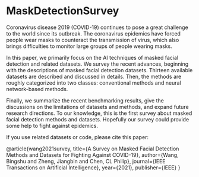 # MaskDetectionSurvey
Coronavirus disease 2019 (COVID-19) continues to pose a great challenge to the world since its outbreak. The coronavirus
epidemics have forced people wear masks to counteract the transmission of virus, which also brings difficulties to monitor
large groups of people wearing masks.

In this paper, we primarily focus on the AI techniques of masked facial detection and related datasets. We survey the recent advances, beginning with the descriptions of masked facial detection datasets. Thirteen available datasets are described and discussed in details. Then, the methods are roughly categorized into two classes: conventional methods and neural network-based methods. 

Finally, we summarize the recent benchmarking results, give the discussions on the limitations of datasets and methods, and expand future research directions. To our knowledge, this is the first survey about masked facial detection methods and datasets. Hopefully our survey could provide some help to fight against epidemics.

If you use related datasets or code, please cite this paper:

@article{wang2021survey,
  title={A Survey on Masked Facial Detection Methods and Datasets for Fighting Against COVID-19},
  author={Wang, Bingshu and Zheng, Jiangbin and Chen, CL Philip},
  journal={IEEE Transactions on Artificial Intelligence},
  year={2021},
  publisher={IEEE}
}
